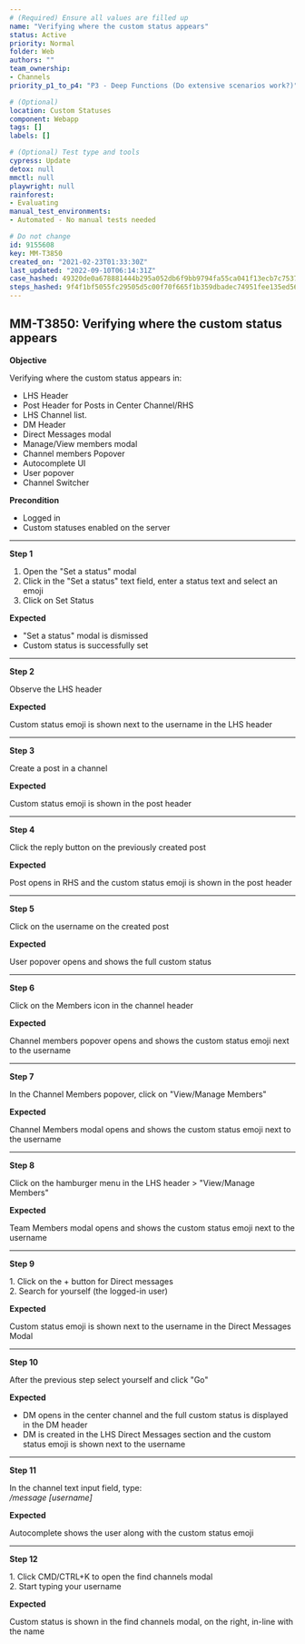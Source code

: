 ```yaml
---
# (Required) Ensure all values are filled up
name: "Verifying where the custom status appears"
status: Active
priority: Normal
folder: Web
authors: ""
team_ownership: 
- Channels
priority_p1_to_p4: "P3 - Deep Functions (Do extensive scenarios work?)"

# (Optional)
location: Custom Statuses
component: Webapp
tags: []
labels: []

# (Optional) Test type and tools
cypress: Update
detox: null
mmctl: null
playwright: null
rainforest: 
- Evaluating
manual_test_environments: 
- Automated - No manual tests needed

# Do not change
id: 9155608
key: MM-T3850
created_on: "2021-02-23T01:33:30Z"
last_updated: "2022-09-10T06:14:31Z"
case_hashed: 49320de0a678881444b295a052db6f9bb9794fa55ca041f13ecb7c753754558add5c0744779c4e71c33fa3d0462ab721
steps_hashed: 9f4f1bf5055fc29505d5c00f70f665f1b359dbadec74951fee135ed56baaed8122d0c738b15a8a87d48d4d4d12737afe
---
```


<!-- (Auto-generated) Based on frontmatter's "key" and "name" -->

## MM-T3850: Verifying where the custom status appears

**Objective**

Verifying where the custom status appears in:

- LHS Header
- Post Header for Posts in Center Channel/RHS
- LHS Channel list.
- DM Header
- Direct Messages modal
- Manage/View members modal
- Channel members Popover
- Autocomplete UI
- User popover
- Channel Switcher

**Precondition**

- Logged in
- Custom statuses enabled on the server

---

**Step 1**

1. Open the "Set a status" modal
2. Click in the "Set a status" text field, enter a status text and select an emoji
3. Click on Set Status

**Expected**

- "Set a status" modal is dismissed
- Custom status is successfully set

---

**Step 2**

Observe the LHS header

**Expected**

Custom status emoji is shown next to the username in the LHS header

---

**Step 3**

Create a post in a channel

**Expected**

Custom status emoji is shown in the post header

---

**Step 4**

Click the reply button on the previously created post

**Expected**

Post opens in RHS and the custom status emoji is shown in the post header

---

**Step 5**

Click on the username on the created post

**Expected**

User popover opens and shows the full custom status

---

**Step 6**

Click on the Members icon in the channel header

**Expected**

Channel members popover opens and shows the custom status emoji next to the username

---

**Step 7**

In the Channel Members popover, click on "View/Manage Members"

**Expected**

Channel Members modal opens and shows the custom status emoji next to the username

---

**Step 8**

Click on the hamburger menu in the LHS header > "View/Manage Members"

**Expected**

Team Members modal opens and shows the custom status emoji next to the username

---

**Step 9**

1\. Click on the + button for Direct messages\
2\. Search for yourself (the logged-in user)

**Expected**

Custom status emoji is shown next to the username in the Direct Messages Modal

---

**Step 10**

After the previous step select yourself and click "Go"

**Expected**

- DM opens in the center channel and the full custom status is displayed in the DM header
- DM is created in the LHS Direct Messages section and the custom status emoji is shown next to the username

---

**Step 11**

In the channel text input field, type:\
_/message \[username]_

**Expected**

Autocomplete shows the user along with the custom status emoji

---

**Step 12**

1\. Click CMD/CTRL+K to open the find channels modal\
2\. Start typing your username

**Expected**

Custom status is shown in the find channels modal, on the right, in-line with the name
